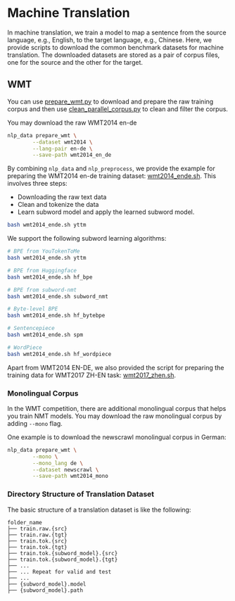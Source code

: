 # Machine Translation

In machine translation, we train a model to map a sentence from the source language, e.g., English, 
to the target language, e.g., Chinese. Here, we provide scripts to download the common benchmark 
datasets for machine translation. The downloaded datasets are stored as a pair of corpus files, 
one for the source and the other for the target.  

## WMT
You can use [prepare_wmt.py](prepare_wmt.py) to download and prepare the raw training corpus and 
then use [clean_parallel_corpus.py](../../preprocess/clean_parallel_corpus.py) to clean and 
filter the corpus. 

You may download the raw WMT2014 en-de  
```bash
nlp_data prepare_wmt \
        --dataset wmt2014 \
        --lang-pair en-de \
        --save-path wmt2014_en_de
```

By combining `nlp_data` and `nlp_preprocess`, we provide the example for preparing the 
WMT2014 en-de training dataset: [wmt2014_ende.sh](wmt2014_ende.sh). This involves three steps:
- Downloading the raw text data
- Clean and tokenize the data
- Learn subword model and apply the learned subword model.

```bash
bash wmt2014_ende.sh yttm
```

We support the following subword learning algorithms:

```bash
# BPE from YouTokenToMe
bash wmt2014_ende.sh yttm

# BPE from Huggingface
bash wmt2014_ende.sh hf_bpe

# BPE from subword-nmt
bash wmt2014_ende.sh subword_nmt

# Byte-level BPE
bash wmt2014_ende.sh hf_bytebpe

# Sentencepiece
bash wmt2014_ende.sh spm

# WordPiece
bash wmt2014_ende.sh hf_wordpiece
```


Apart from WMT2014 EN-DE, we also provided the script for preparing the training data for 
WMT2017 ZH-EN task: 
[wmt2017_zhen.sh](wmt2017_zhen.sh).

### Monolingual Corpus
In the WMT competition, there are additional monolingual corpus that helps you train NMT models. 
You may download the raw monolingual corpus by adding `--mono` flag.

One example is to download the newscrawl monolingual corpus in German:

```bash
nlp_data prepare_wmt \
        --mono \
        --mono_lang de \
        --dataset newscrawl \
        --save-path wmt2014_mono
```   


### Directory Structure of Translation Dataset

The basic structure of a translation dataset is like the following:
```
folder_name
├── train.raw.{src}
├── train.raw.{tgt}
├── train.tok.{src}
├── train.tok.{tgt}
├── train.tok.{subword_model}.{src}
├── train.tok.{subword_model}.{tgt}
├── ... 
├── ... Repeat for valid and test
├── ...
├── {subword_model}.model
├── {subword_model}.path
```
